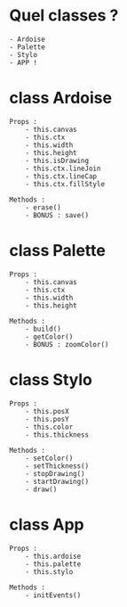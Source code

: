 # Quel classes ?
    - Ardoise
    - Palette
    - Stylo
    - APP !

# class Ardoise
    Props :
        - this.canvas
        - this.ctx
        - this.width
        - this.height
        - this.isDrawing
        - this.ctx.lineJoin
        - this.ctx.lineCap
        - this.ctx.fillStyle

    Methods :
        - erase()
        - BONUS : save()

# class Palette
    Props :
        - this.canvas
        - this.ctx      
        - this.width
		- this.height      

    Methods :
        - build()
        - getColor()
        - BONUS : zoomColor()

# class Stylo
    Props :
        - this.posX
        - this.posY
        - this.color
        - this.thickness  

    Methods :
        - setColor()
        - setThickness()
        - stopDrawing()
        - startDrawing()
        - draw()

# class App
    Props :
        - this.ardoise
        - this.palette
        - this.stylo

    Methods :
        - initEvents()
